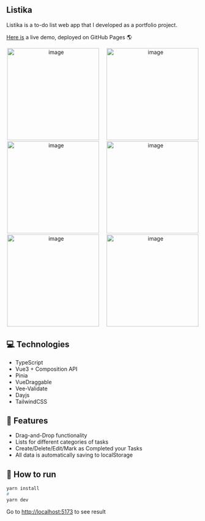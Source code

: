 ## Listika

Listika is a to-do list web app that I developed as a portfolio project.

[Here is](https://alexey-hohlov.github.io/listika/) a live demo, deployed on GitHub Pages 🌎

<div align="center">
  <img width='240' alt="image" src="https://github.com/user-attachments/assets/64d5c0cf-0185-459a-b64f-9048757e6def" />
  <img width="12" />
  <img width='240' alt="image" src="https://github.com/user-attachments/assets/5a0ffae2-1b3e-48a2-931c-a8a526b0815d" />
</div>
<div align="center">
  <img width="240" alt="image" src="https://github.com/user-attachments/assets/5442f54e-e6f4-47c9-b88e-1f5b351982d5" />
  <img width="12" />
  <img width="240" alt="image" src="https://github.com/user-attachments/assets/a9295c06-b021-4f6d-8868-4085b85e7366" />
</div>
<div align="center">
  <img width="240" alt="image" src="https://github.com/user-attachments/assets/f1f3f31e-da90-4b6a-aca8-6ad227dee2f2" />
  <img width="12" />
  <img width="240" alt="image" src="https://github.com/user-attachments/assets/e9d6a256-50b5-4f8b-b94c-491af3e2575e" />
</div>

## 💻 Technologies
* TypeScript
* Vue3 + Composition API
* Pinia
* VueDraggable
* Vee-Validate
* Dayjs
* TailwindCSS

## 🚀 Features
* Drag-and-Drop functionality
* Lists for different categories of tasks
* Create/Delete/Edit/Mark as Completed your Tasks
* All data is automatically saving to localStorage

## 🤖 How to run

```bash
yarn install
#
yarn dev
```
Go to [http://localhost:5173](http://localhost:5173) to see result
